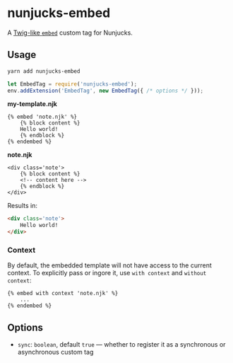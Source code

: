 # nunjucks-embed

A [Twig-like `embed`](https://twig.symfony.com/doc/2.x/tags/embed.html) custom tag for Nunjucks.

## Usage

```bash
yarn add nunjucks-embed
```

```js
let EmbedTag = require('nunjucks-embed');
env.addExtension('EmbedTag', new EmbedTag({ /* options */ }));
```

__my-template.njk__
```njk
{% embed 'note.njk' %}
	{% block content %}
	Hello world!
	{% endblock %}
{% endembed %}
```

__note.njk__
```njk
<div class='note'>
	{% block content %}
	<!-- content here -->
	{% endblock %}
</div>
```

Results in:

```html
<div class='note'>
	Hello world!
</div>
```

### Context

By default, the embedded template will not have access to the current context. To explicitly pass or ingore it, use `with context` and `without context`:

```njk
{% embed with context 'note.njk' %}
	...
{% endembed %}
```

## Options

* `sync`: `boolean`, default `true` — whether to register it as a synchronous or asynchronous custom tag
